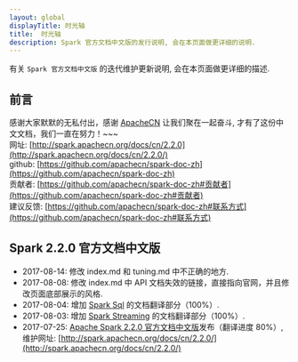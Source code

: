 ```yaml
---
layout: global
displayTitle: 时光轴
title:  时光轴
description: Spark 官方文档中文版的发行说明, 会在本页面做更详细的说明.
---
```


有关 `Spark 官方文档中文版` 的迭代维护更新说明, 会在本页面做更详细的描述.

## 前言
感谢大家默默的无私付出，感谢 [ApacheCN](htttp://www.apachecn.org) 让我们聚在一起奋斗, 才有了这份中文文档，我们一直在努力！~~~  
网址: [http://spark.apachecn.org/docs/cn/2.2.0](http://spark.apachecn.org/docs/cn/2.2.0/)  
github: [https://github.com/apachecn/spark-doc-zh](https://github.com/apachecn/spark-doc-zh)  
贡献者: [https://github.com/apachecn/spark-doc-zh#贡献者](https://github.com/apachecn/spark-doc-zh#贡献者)  
建议反馈: [https://github.com/apachecn/spark-doc-zh#联系方式](https://github.com/apachecn/spark-doc-zh#联系方式)

## Spark 2.2.0 官方文档中文版

* 2017-08-14: 修改 index.md 和 tuning.md 中不正确的地方.
* 2017-08-08: 修改 index.md 中 API 文档失效的链接，直接指向官网，并且修改页面底部展示的风格.
* 2017-08-04: 增加 [Spark Sql](http://spark.apachecn.org/docs/cn/2.2.0/sql-programming-guide.html) 的文档翻译部分（100%）.
* 2017-08-03: 增加 [Spark Streaming](http://spark.apachecn.org/docs/cn/2.2.0/streaming-programming-guide.html) 的文档翻译部分（100%）.
* 2017-07-25: [Apache Spark 2.2.0 官方文档中文版](http://spark.apachecn.org/docs/cn/2.2.0/)发布（翻译进度 80%）, 维护网址: [http://spark.apachecn.org/docs/cn/2.2.0/](http://spark.apachecn.org/docs/cn/2.2.0/)
